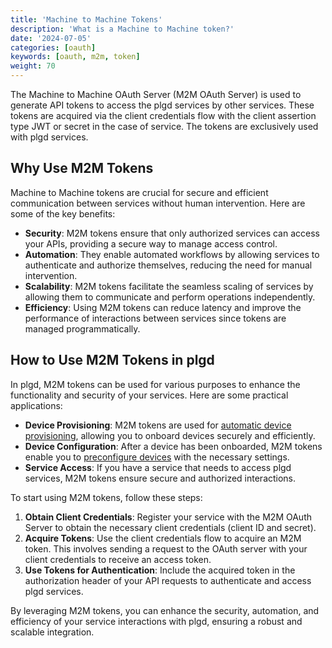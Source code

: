 ```yaml
---
title: 'Machine to Machine Tokens'
description: 'What is a Machine to Machine token?'
date: '2024-07-05'
categories: [oauth]
keywords: [oauth, m2m, token]
weight: 70
---
```


The Machine to Machine OAuth Server (M2M OAuth Server) is used to generate API tokens to access the plgd services by other services. These tokens are acquired via the client credentials flow with the client assertion type JWT or secret in the case of service. The tokens are exclusively used with plgd services.

## Why Use M2M Tokens

Machine to Machine tokens are crucial for secure and efficient communication between services without human intervention. Here are some of the key benefits:

- **Security**: M2M tokens ensure that only authorized services can access your APIs, providing a secure way to manage access control.
- **Automation**: They enable automated workflows by allowing services to authenticate and authorize themselves, reducing the need for manual intervention.
- **Scalability**: M2M tokens facilitate the seamless scaling of services by allowing them to communicate and perform operations independently.
- **Efficiency**: Using M2M tokens can reduce latency and improve the performance of interactions between services since tokens are managed programmatically.

## How to Use M2M Tokens in plgd

In plgd, M2M tokens can be used for various purposes to enhance the functionality and security of your services. Here are some practical applications:

- **Device Provisioning**: M2M tokens are used for [automatic device provisioning](/docs/features/secured-onboarding-devices/secured-onboarding-devices/#automatic-device-provisioning), allowing you to onboard devices securely and efficiently.
- **Device Configuration**: After a device has been onboarded, M2M tokens enable you to [preconfigure devices](TODO) with the necessary settings.
- **Service Access**: If you have a service that needs to access plgd services, M2M tokens ensure secure and authorized interactions.

To start using M2M tokens, follow these steps:

1. **Obtain Client Credentials**: Register your service with the M2M OAuth Server to obtain the necessary client credentials (client ID and secret).
2. **Acquire Tokens**: Use the client credentials flow to acquire an M2M token. This involves sending a request to the OAuth server with your client credentials to receive an access token.
3. **Use Tokens for Authentication**: Include the acquired token in the authorization header of your API requests to authenticate and access plgd services.

By leveraging M2M tokens, you can enhance the security, automation, and efficiency of your service interactions with plgd, ensuring a robust and scalable integration.
